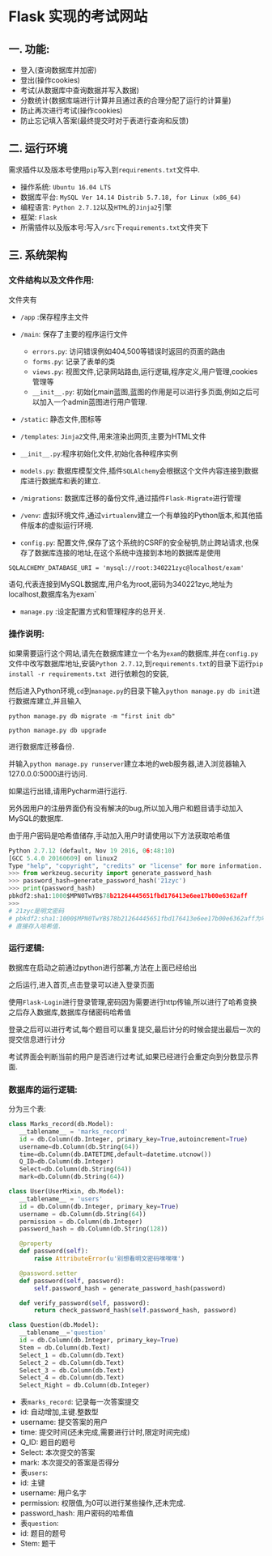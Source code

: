 # Flask 实现的考试网站


## 一. 功能:

* 登入(查询数据库并加密)
* 登出(操作cookies)
* 考试(从数据库中查询数据并写入数据)
* 分数统计(数据库端进行计算并且通过表的合理分配了运行的计算量)
* 防止再次进行考试(操作cookies)
* 防止忘记填入答案(最终提交时对于表进行查询和反馈)

## 二. 运行环境

需求插件以及版本号使用`pip`写入到`requirements.txt`文件中.

* 操作系统: `Ubuntu 16.04 LTS`
* 数据库平台: `MySQL Ver 14.14 Distrib 5.7.18, for Linux (x86_64) `
* 编程语言: `Python 2.7.12`以及`HTML`的`Jinja2`引擎
* 框架: `Flask`
* 所需插件以及版本号:写入`/src`下`requirements.txt`文件夹下

## 三. 系统架构

### 文件结构以及文件作用:

文件夹有

* `/app` :保存程序主文件

 * `/main`: 保存了主要的程序运行文件
   * `errors.py`: 访问错误例如404,500等错误时返回的页面的路由
   * `forms.py`: 记录了表单的类
   * `views.py`: 视图文件,记录网站路由,运行逻辑,程序定义,用户管理,cookies管理等
   * `__init__.py`: 初始化main蓝图,蓝图的作用是可以进行多页面,例如之后可以加入一个admin蓝图进行用户管理.
 * `/static`: 静态文件,图标等
 * `/templates`: `Jinja2`文件,用来渲染出网页,主要为HTML文件
 * `__init__.py`:程序初始化文件,初始化各种程序实例
 * `models.py`: 数据库模型文件,插件`SQLAlchemy`会根据这个文件内容连接到数据库进行数据库和表的建立.

* `/migrations`: 数据库迁移的备份文件,通过插件`Flask-Migrate`进行管理

* `/venv`: 虚拟环境文件,通过`virtualenv`建立一个有单独的Python版本,和其他插件版本的虚拟运行环境.

* `config.py`: 配置文件,保存了这个系统的CSRF的安全秘钥,防止跨站请求,也保存了数据库连接的地址,在这个系统中连接到本地的数据库是使用

 `SQLALCHEMY_DATABASE_URI = 'mysql://root:340221zyc@localhost/exam'`

 语句,代表连接到MySQL数据库,用户名为root,密码为340221zyc,地址为localhost,数据库名为exam`

* `manage.py` :设定配置方式和管理程序的总开关.

### 操作说明:

如果需要运行这个网站,请先在数据库建立一个名为`exam`的数据库,并在`config.py`文件中改写数据库地址,安装`Python 2.7.12`,到`requirements.txt`的目录下运行`pip install -r requirements.txt `进行依赖包的安装,

然后进入Python环境,`cd`到`manage.py`的目录下输入`python manage.py db init`进行数据库建立,并且输入

`python manage.py db migrate -m "first init db"`

`python manage.py db upgrade`

进行数据库迁移备份.

并输入`python manage.py runserver`建立本地的web服务器,进入浏览器输入127.0.0.0:5000进行访问.

如果运行出错,请用Pycharm进行运行.

另外因用户的注册界面仍有没有解决的bug,所以加入用户和题目请手动加入MySQL的数据库.

由于用户密码是哈希值储存,手动加入用户时请使用以下方法获取哈希值

```python
Python 2.7.12 (default, Nov 19 2016, 06:48:10)
[GCC 5.4.0 20160609] on linux2
Type "help", "copyright", "credits" or "license" for more information.
>>> from werkzeug.security import generate_password_hash
>>> password_hash=generate_password_hash('21zyc')
>>> print(password_hash)
pbkdf2:sha1:1000$MPN0TwYB$78b21264445651fbd176413e6ee17b00e6362aff
>>>
# 21zyc是明文密码
# pbkdf2:sha1:1000$MPN0TwYB$78b21264445651fbd176413e6ee17b00e6362aff为哈希值
# 直接存入哈希值.
```



### 运行逻辑:

数据库在启动之前通过python进行部署,方法在上面已经给出

之后运行,进入首页,点击登录可以进入登录页面

使用`Flask-Login`进行登录管理,密码因为需要进行http传输,所以进行了哈希变换之后存入数据库,数据库存储密码哈希值

登录之后可以进行考试,每个题目可以重复提交,最后计分的时候会提出最后一次的提交信息进行计分

考试界面会判断当前的用户是否进行过考试,如果已经进行会重定向到分数显示界面.

### 数据库的运行逻辑:

分为三个表:

```python
class Marks_record(db.Model):
   __tablename__ = 'marks_record'
   id = db.Column(db.Integer, primary_key=True,autoincrement=True)
   username=db.Column(db.String(64))
   time=db.Column(db.DATETIME,default=datetime.utcnow())
   Q_ID=db.Column(db.Integer)
   Select=db.Column(db.String(64))
   mark=db.Column(db.String(64))

class User(UserMixin, db.Model):
   __tablename__ = 'users'
   id = db.Column(db.Integer, primary_key=True)
   username = db.Column(db.String(64))
   permission = db.Column(db.Integer)
   password_hash = db.Column(db.String(128))

   @property
   def password(self):
       raise AttributeError(u'别想看明文密码嘿嘿嘿')

   @password.setter
   def password(self, password):
       self.password_hash = generate_password_hash(password)

   def verify_password(self, password):
       return check_password_hash(self.password_hash, password)

class Question(db.Model):
   __tablename__='question'
   id = db.Column(db.Integer, primary_key=True)
   Stem = db.Column(db.Text)
   Select_1 = db.Column(db.Text)
   Select_2 = db.Column(db.Text)
   Select_3 = db.Column(db.Text)
   Select_4 = db.Column(db.Text)
   Select_Right = db.Column(db.Integer)
```

* 表`marks_record`: 记录每一次答案提交
 * id: 自动增加,主键.整数型
 * username: 提交答案的用户
 * time: 提交时间(还未完成,需要进行计时,限定时间完成)
 * Q_ID: 题目的题号
 * Select: 本次提交的答案
 * mark: 本次提交的答案是否得分
* 表`users`:
 * id: 主键
 * username: 用户名字
 * permission: 权限值,为0可以进行某些操作,还未完成.
 * password_hash: 用户密码的哈希值
* 表`question`:
 * id: 题目的题号
 * Stem: 题干
